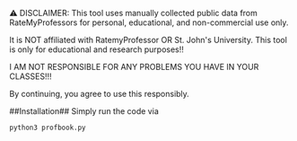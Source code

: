 ⚠️ DISCLAIMER:
This tool uses manually collected public data 
from RateMyProfessors for personal, educational, 
and non-commercial use only.

It is NOT affiliated with RatemyProfessor OR St.
John's University. This tool is only for educational
and research purposes!!

I AM NOT RESPONSIBLE FOR ANY PROBLEMS YOU HAVE
IN YOUR CLASSES!!!

By continuing, you agree to use this responsibly.


##Installation##
Simply run the code via
```bash
python3 profbook.py
```
